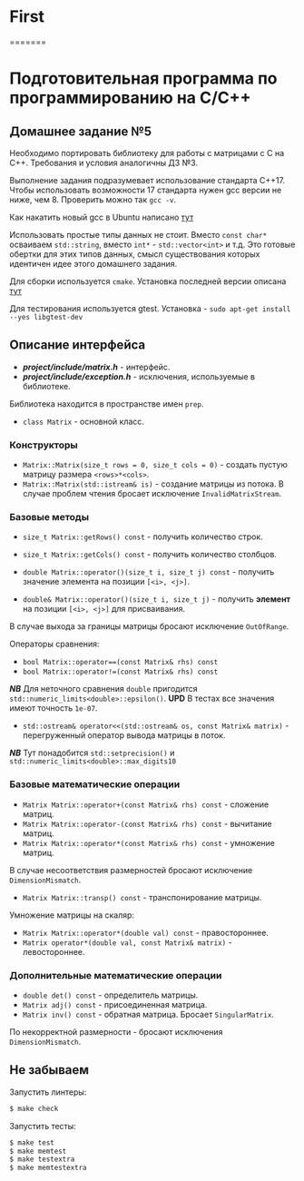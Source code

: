 
# First
=======
# Подготовительная программа по программированию на С/С++

## Домашнее задание №5

Необходимо портировать библиотеку для работы с матрицами с C на C++.
Требования и условия аналогичны ДЗ №3.

Выполнение задания подразумевает использование стандарта C++17. Чтобы
 использовать возможности 17 стандарта нужен gcc версии не ниже, чем 8.
Проверить можно так `gcc -v`.

Как накатить новый gcc в Ubuntu написано
 [тут](https://gist.github.com/jlblancoc/99521194aba975286c80f93e47966dc5)

Использовать простые типы данных не стоит. Вместо `сonst char*` осваиваем
 `std::string`, вместо `int*` - `std::vector<int>` и т.д.
Это готовые обертки для этих типов данных, смысл существования которых
 идентичен идее этого домашнего задания.

Для сборки используется `cmake`. Установка последней версии
 описана [тут](https://cmake.org/install/)

Для тестирования используется gtest.
Установка - `sudo apt-get install --yes libgtest-dev`

## Описание интерфейса

* **_project/include/matrix.h_** - интерфейс.
* **_project/include/exception.h_** - исключения, используемые в библиотеке.

Библиотека находится в пространстве имен `prep`.

* `class Matrix` - основной класс.

### Конструкторы

* `Matrix::Matrix(size_t rows = 0, size_t cols = 0)` - создать пустую матрицу
 размера `<rows>*<cols>`.
* `Matrix::Matrix(std::istream& is)` - создание матрицы из потока. В случае
 проблем чтения бросает исключение `InvalidMatrixStream`.

### Базовые методы

* `size_t Matrix::getRows() const` - получить количество строк.
* `size_t Matrix::getCols() const` - получить количество столбцов.

* `double Matrix::operator()(size_t i, size_t j) const` - получить значение
 элемента на позиции `[<i>, <j>]`.
* `double& Matrix::operator()(size_t i, size_t j)` - получить **элемент** на
 позиции `[<i>, <j>]` для присваивания.

В случае выхода за границы матрицы бросают исключение `OutOfRange`.

Операторы сравнения:
* `bool Matrix::operator==(const Matrix& rhs) const`
* `bool Matrix::operator!=(const Matrix& rhs) const`

**_NB_** Для неточного сравнения `double` пригодится
 `std::numeric_limits<double>::epsilon()`. **UPD** В тестах все значения имеют
  точность `1e-07`.

* `std::ostream& operator<<(std::ostream& os, const Matrix& matrix)` -
 перегруженный оператор вывода матрицы в поток.

**_NB_** Тут понадобится `std::setprecision()` и
 `std::numeric_limits<double>::max_digits10`

### Базовые математические операции

* `Matrix Matrix::operator+(const Matrix& rhs) const` - сложение матриц.
* `Matrix Matrix::operator-(const Matrix& rhs) const` - вычитание матриц.
* `Matrix Matrix::operator*(const Matrix& rhs) const` - умножение матриц.

В случае несоответствия размерностей бросают исключение `DimensionMismatch`.

* `Matrix Matrix::transp() const` - транспонирование матрицы.

Умножение матрицы на скаляр:
* `Matrix Matrix::operator*(double val) const` - правостороннее.
* `Matrix operator*(double val, const Matrix& matrix)` - левостороннее.

### Дополнительные математические операции

* `double det() const` - определитель матрицы.
* `Matrix adj() const` - присоединенная матрица.
* `Matrix inv() const` - обратная матрица. Бросает `SingularMatrix`.

По некорректной размерности - бросают исключения `DimensionMismatch`.

## Не забываем

Запустить линтеры:

```bash
$ make check
```

Запустить тесты:

```bash
$ make test
$ make memtest
$ make testextra
$ make memtestextra
```
